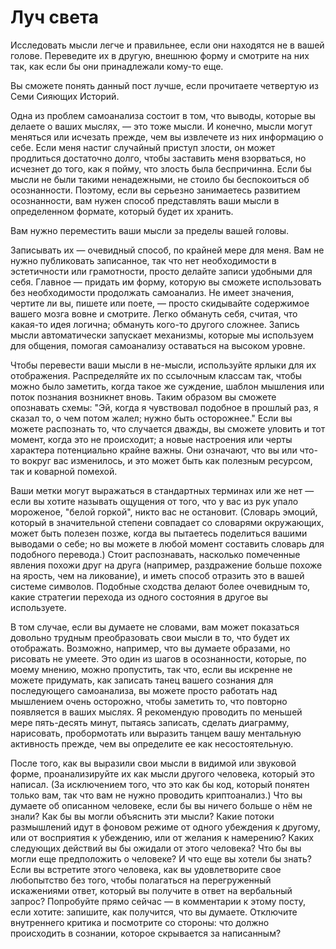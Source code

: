 # Луч света
Исследовать мысли легче и правильнее, если они находятся не в вашей голове. Переведите их в другую, внешнюю форму и смотрите на них так, как если бы они принадлежали кому-то еще.

Вы сможете понять данный пост лучше, если прочитаете четвертую из Семи Сияющих Историй.

Одна из проблем самоанализа состоит в том, что выводы, которые вы делаете о ваших мыслях, — это тоже мысли. И конечно, мысли могут меняться или исчезать прежде, чем вы извлечете из них информацию о себе. Если меня настиг случайный приступ злости, он может продлиться достаточно долго, чтобы заставить меня взорваться, но исчезнет до того, как я пойму, что злость была беспричинна. Если бы мысли не были такими ненадежными, не стоило бы беспокоиться об осознанности. Поэтому, если вы серьезно занимаетесь развитием осознанности, вам нужен способ представлять ваши мысли в определенном формате, который будет их хранить.

Вам нужно переместить ваши мысли за пределы вашей головы.

Записывать их — очевидный способ, по крайней мере для меня. Вам не нужно публиковать записанное, так что нет необходимости в эстетичности или грамотности, просто делайте записи удобными для себя. Главное — придать им форму, которую вы сможете использовать без необходимости продолжать самоанализ. Не имеет значения, чертите ли вы, пишете или поете, — просто скидывайте содержимое вашего мозга вовне и смотрите. Легко обмануть себя, считая, что какая-то идея логична; обмануть кого-то другого сложнее. Запись мысли автоматически запускает механизмы, которые мы используем для общения, помогая самоанализу оставаться на высоком уровне.

Чтобы перевести ваши мысли в не-мысли, используйте ярлыки для их отображения. Распределяйте их по ссылочным классам так, чтобы можно было заметить, когда такое же суждение, шаблон мышления или поток познания возникнет вновь. Таким образом вы сможете опознавать схемы: "Эй, когда я чувствовал подобное в прошлый раз, я сказал то, о чем потом жалел; нужно быть осторожнее." Если вы можете распознать то, что случается дважды, вы сможете уловить и тот момент, когда это не происходит; а новые настроения или черты характера потенциально крайне важны. Они означают, что вы или что-то вокруг вас изменилось, и это может быть как полезным ресурсом, так и коварной помехой.

Ваши метки могут выражаться в стандартных терминах или же нет — если вы хотите называть ощущения от того, что у вас из рук упало мороженое, "белой горкой", никто вас не остановит. (Словарь эмоций, который в значительной степени совпадает со словарями окружающих, может быть полезен позже, когда вы пытаетесь поделиться вашими выводами о себе; но вы можете в любой момент составить словарь для подобного перевода.) Стоит распознавать, насколько помеченные явления похожи друг на друга (например, раздражение больше похоже на ярость, чем на ликование), и иметь способ отразить это в вашей системе символов. Подобные сходства делают более очевидным то, какие стратегии перехода из одного состояния в другое вы используете.

В том случае, если вы думаете не словами, вам может показаться довольно трудным преобразовать свои мысли в то, что будет их отображать. Возможно, например, что вы думаете образами, но рисовать не умеете. Это один из шагов в осознанности, которые, по моему мнению, можно пропустить, так что, если вы искренне не можете придумать, как записать танец вашего сознания для последующего самоанализа, вы можете просто работать над мышлением очень осторожно, чтобы заметить то, что повторно появляется в ваших мыслях. Я рекомендую проводить по меньшей мере пять-десять минут, пытаясь записать, сделать диаграмму, нарисовать, пробормотать или выразить танцем вашу ментальную активность прежде, чем вы определите ее как несостоятельную.

После того, как вы выразили свои мысли в видимой или звуковой форме, проанализируйте их как мысли другого человека, который это написал. (За исключением того, что это как бы код, который понятен только вам, так что вам не нужно проводить криптоанализ.) Что вы думаете об описанном человеке, если бы вы ничего больше о нём не знали? Как бы вы могли объяснить эти мысли? Какие потоки размышлений идут в фоновом режиме от одного убеждения к другому, или от восприятия к убеждению, или от желания к намерению? Каких следующих действий вы бы ожидали от этого человека? Что бы вы могли еще предположить о человеке? И что еще вы хотели бы знать? Если вы встретите этого человека, как вы удовлетворите свое любопытство без того, чтобы полагаться на перегруженный искажениями ответ, который вы получите в ответ на вербальный запрос? Попробуйте прямо сейчас — в комментарии к этому посту, если хотите: запишите, как получится, что вы думаете. Отключите внутреннего критика и посмотрите со стороны: что должно происходить в сознании, которое скрывается за написанным?